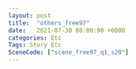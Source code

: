 ```yaml
---
layout: post
title:  "others_free97"
date:   2021-07-30 08:00:00 +0000
categories: Etc
Tags: Story Etc
SceneCode: ["scene_free97_q1_s20"]
---
```

